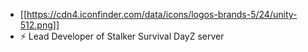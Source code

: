 
- [[https://cdn4.iconfinder.com/data/icons/logos-brands-5/24/unity-512.png]]
- ⚡ Lead Developer of Stalker Survival DayZ server

<!-- 

Here are some ideas to get you started:

- 🔭 I’m currently working on ...
- 🌱 I’m currently learning ...
- 👯 I’m looking to collaborate on ...
- 🤔 I’m looking for help with ...
- 💬 Ask me about ...
- 📫 How to reach me: ...
- 😄 Pronouns: ...

-->
